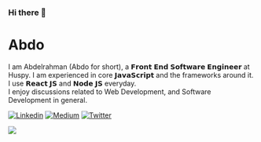 ### Hi there 👋

# Abdo

I am Abdelrahman (Abdo for short), a 𝗙𝗿𝗼𝗻𝘁 𝗘𝗻𝗱 𝗦𝗼𝗳𝘁𝘄𝗮𝗿𝗲 𝗘𝗻𝗴𝗶𝗻𝗲𝗲𝗿 at Huspy. I am experienced in core 𝗝𝗮𝘃𝗮𝗦𝗰𝗿𝗶𝗽𝘁 and the frameworks around it. I use 𝗥𝗲𝗮𝗰𝘁 𝗝𝗦 and 𝗡𝗼𝗱𝗲 𝗝𝗦 everyday. <br/>
I enjoy discussions related to Web Development, and Software Development in general.

[![Linkedin](https://img.shields.io/badge/-LinkedIn-222222?style=flat-square&logo=Linkedin&logoColor=white&link=https://www.linkedin.com/in/abdo2m2)](https://www.linkedin.com/in/abdo2m2)
[![Medium](https://img.shields.io/badge/-Medium-222222?style=flat-square&logo=medium&logoColor=white&link=https://medium.com/@abdo2m2)](https://medium.com/@abdo2m2)
[![Twitter](https://img.shields.io/badge/-Twitter-222222?style=flat-square&logo=twitter&logoColor=white&link=https://twitter.com/abdo2m2)](https://twitter.com/abdo2m2)
<!--
[![GitHub Abdo](https://img.shields.io/github/followers/abdo?label=follow&style=social)](https://github.com/abdo)
--->
<img src="https://github-readme-stats.vercel.app/api/top-langs/?username=abdo&layout=compact&hide=html" />

<!--
<br/>
<img src="https://github-readme-stats.vercel.app/api?username=abdo&show_icons=true&hide=contribs,issues,stars&layout=compact" />
--->

<!---
_Last updated: January 2021_
--->

<!--
**abdo/abdo** is a ✨ _special_ ✨ repository because its `README.md` (this file) appears on your GitHub profile.

Here are some ideas to get you started:

- 🔭 I’m currently working on ...
- 🌱 I’m currently learning ...
- 👯 I’m looking to collaborate on ...
- 🤔 I’m looking for help with ...
- 💬 Ask me about ...
- 📫 How to reach me: ...
- 😄 Pronouns: ...
- ⚡ Fun fact: ...
-->

